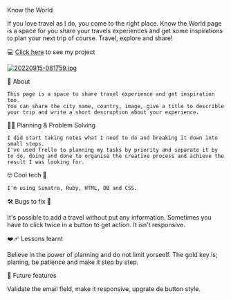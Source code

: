 Know the World

If you love travel as I do, you come to the right place.
Know the World page is a space for you share your travels experiences and get some inspirations to plan your next trip of course.
Travel, explore and share!

💻 [Click here](https://stark-tor-02004.herokuapp.com/) to see my project

[![20220915-081759.jpg](https://i.postimg.cc/pX1c5DPX/20220915-081759.jpg)](https://postimg.cc/KRBDd3Kd)

:bookmark_tabs: About

    This page is a space to share travel experience and get inspiration too.
    You can share the city name, country, image, give a title to describle your trip and write a short descruption about your experience.

:woman_technologist: Planning & Problem Solving


    I did start taking notes what I need to do and breaking it down into small steps.
    I've used Trello to planning my tasks by priority and separate it by to do, doing and done to organise the creative process and achieve the result I was looking for.
    
    
:nerd_face:  Cool tech  :dart:

    I'm using Sinatra, Ruby, HTML, DB and CSS.

:hammer_and_wrench:  Bugs to fix  :firecracker:

It's possible to add a travel without put any information. Sometimes you have to click twice in a button to get action. It isn't responsive.

:mending_heart: Lessons learnt

Believe in the power of planning and do not limit yorseelf. The gold key is; planing, be patience and make it step by step. 

:star_struck: Future features

Validate the email field, make it responsive, upgrate de button style.

